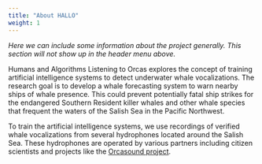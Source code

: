```yaml
---
title: "About HALLO"
weight: 1
---
```


*Here we can include some information about the project generally. This section will not show up in the header menu above.*

Humans and Algorithms Listening to Orcas explores the concept of training artificial intelligence systems to detect underwater whale vocalizations. The research goal is to develop a whale forecasting system to warn nearby ships of whale presence. This could prevent potentially fatal ship strikes for the endangered Southern Resident killer whales and other whale species that frequent the waters of the Salish Sea in the Pacific Northwest. 

To train the artificial intelligence systems, we use recordings of verified whale vocalizations from several hydrophones located around the Salish Sea. These hydrophones are operated by various partners including citizen scientists and projects like the [Orcasound project](https://www.orcasound.net/).
